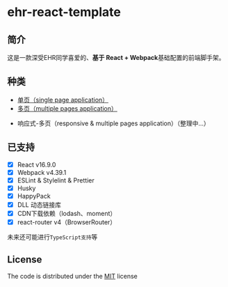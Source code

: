 # ehr-react-template

## 简介

这是一款深受EHR同学喜爱的、**基于 React + Webpack**基础配置的前端脚手架。

## 种类
 - [单页（single page application）](https://github.com/netease-frontend-institute/ehr-react-template/tree/single-page)
 - [多页（multiple pages application）](https://github.com/netease-frontend-institute/ehr-react-template/tree/multi-pages)
 <!-- - [响应式-多页（responsive & multiple pages application）](https://github.com/netease-frontend-institute/ehr-react-template/tree/feature/responsive-multi-pages) -->
 - 响应式-多页（responsive & multiple pages application）（整理中...）

## 已支持

-   [x] React v16.9.0
-   [x] Webpack v4.39.1
-   [x] ESLint & Stylelint & Prettier
-   [x] Husky
-   [x] HappyPack
-   [x] DLL 动态链接库
-   [x] CDN下载依赖（lodash、moment）
-   [x] react-router v4（BrowserRouter）

未来还可能进行`TypeScript支持`等

## License

The code is distributed under the [MIT](https://opensource.org/licenses/MIT) license
